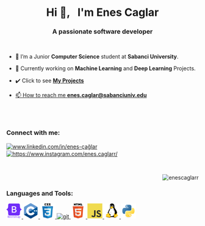 <h1 align="center">Hi 👋, &nbsp I'm Enes Caglar</h1>

<h3 align="center">A passionate software developer</h3>
<br/>


- 🔭 I’m a Junior **Computer Science** student at **Sabanci University**.
 
- 💬 Currently working on **Machine Learning** and **Deep Learning** Projects.

- ✔️ Click to see **<a href="https://github.com/enescaglarr/ML-DL-Projects">My Projects**

- 📫 How to reach me **enes.caglar@sabanciuniv.edu**
 <br/> <br/><br/><br/>
<h3 align="left">Connect with me:</h3>
<p align="left">
<a href="https://www.linkedin.com/in/enes-çağlar" target="blank"><img align="center" src="https://raw.githubusercontent.com/rahuldkjain/github-profile-readme-generator/master/src/images/icons/Social/linked-in-alt.svg" alt="www.linkedin.com/in/enes-çağlar" height="30" width="40" /></a>
<a href="https://www.instagram.com/enes.caglarr/" target="blank"><img align="center" src="https://raw.githubusercontent.com/rahuldkjain/github-profile-readme-generator/master/src/images/icons/Social/instagram.svg" alt="https://www.instagram.com/enes.caglarr/" height="30" width="40" /></a>
</p>
 <br/> 


<p>&nbsp;<img align="right" src="https://github-readme-stats.vercel.app/api?username=enescaglarr&show_icons=true&locale=en" alt="enescaglarr" /></p>

<h3 align="left">Languages and Tools:</h3>
<p align="left"> <a href="https://getbootstrap.com" target="_blank" rel="noreferrer"> <img src="https://raw.githubusercontent.com/devicons/devicon/master/icons/bootstrap/bootstrap-plain-wordmark.svg" alt="bootstrap" width="40" height="40"/> </a> <a href="https://www.w3schools.com/cpp/" target="_blank" rel="noreferrer"> <img src="https://raw.githubusercontent.com/devicons/devicon/master/icons/cplusplus/cplusplus-original.svg" alt="cplusplus" width="40" height="40"/> </a> <a href="https://www.w3schools.com/css/" target="_blank" rel="noreferrer"> <img src="https://raw.githubusercontent.com/devicons/devicon/master/icons/css3/css3-original-wordmark.svg" alt="css3" width="40" height="40"/> </a> <a href="https://git-scm.com/" target="_blank" rel="noreferrer"> <img src="https://www.vectorlogo.zone/logos/git-scm/git-scm-icon.svg" alt="git" width="40" height="40"/> </a> <a href="https://www.w3.org/html/" target="_blank" rel="noreferrer"> <img src="https://raw.githubusercontent.com/devicons/devicon/master/icons/html5/html5-original-wordmark.svg" alt="html5" width="40" height="40"/> </a> <a href="https://developer.mozilla.org/en-US/docs/Web/JavaScript" target="_blank" rel="noreferrer"> <img src="https://raw.githubusercontent.com/devicons/devicon/master/icons/javascript/javascript-original.svg" alt="javascript" width="40" height="40"/> </a> <a href="https://www.linux.org/" target="_blank" rel="noreferrer"> <img src="https://raw.githubusercontent.com/devicons/devicon/master/icons/linux/linux-original.svg" alt="linux" width="40" height="40"/> </a> <a href="https://www.python.org" target="_blank" rel="noreferrer"> <img src="https://raw.githubusercontent.com/devicons/devicon/master/icons/python/python-original.svg" alt="python" width="40" height="40"/> </a> </p>
